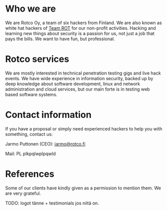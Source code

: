 # Who we are

We are Rotco Oy, a team of six hackers from Finland. We are also known as white hat hackers of [Team ROT](https://www.rot.fi) for our non-profit activities. Hacking and learning new things about security is a passion for us, not just a job that pays the bills. We want to have fun, but professional.

# Rotco services 

We are mostly interested in technical penetration testing gigs and live hack events. We have wide experience in information security, backed up by deep knowledge about software development, linux and network administration and cloud services, but our main forte is in testing web based software systems.

# Contact information

If you have a proposal or simply need experienced hackers to help you with something, contact us:

Jarmo Puttonen (CEO): jarmo@rotco.fi

Mail: PL plkpqlwplpqwld




# References

Some of our clients have kindly given as a permission to mention them. We are very grateful.

TODO: logot tänne + testimonials jos niitä on.